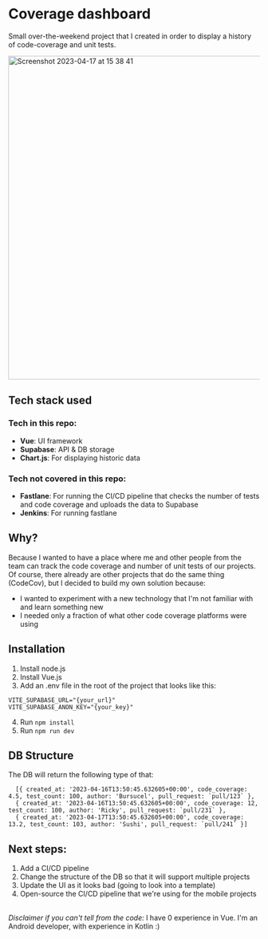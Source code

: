 # Coverage dashboard

Small over-the-weekend project that I created in order to display a history of code-coverage and unit tests.

<img width="647" alt="Screenshot 2023-04-17 at 15 38 41" src="https://user-images.githubusercontent.com/4348190/232489884-bd9e2d6b-7283-4f52-8d3b-79921778e437.png">

## Tech stack used
### Tech in this repo:
- **Vue**: UI framework
- **Supabase**: API & DB storage
- **Chart.js**: For displaying historic data 
### Tech not covered in this repo:
- **Fastlane**: For running the CI/CD pipeline that checks the number of tests and code coverage and uploads the data to Supabase
- **Jenkins**: For running fastlane

## Why?
Because I wanted to have a place where me and other people from the team can track the code coverage and number of unit tests of our projects.
Of course, there already are other projects that do the same thing (CodeCov), but I decided to build my own solution because:
- I wanted to experiment with a new technology that I'm not familiar with and learn something new
- I needed only a fraction of what other code coverage platforms were using

## Installation
1. Install node.js
2. Install Vue.js
3. Add an .env file in the root of the project that looks like this:
```
VITE_SUPABASE_URL="{your_url}"
VITE_SUPABASE_ANON_KEY="{your_key}"
```
4. Run `npm install`
5. Run `npm run dev`

## DB Structure
The DB will return the following type of that:
```
  [{ created_at: '2023-04-16T13:50:45.632605+00:00', code_coverage: 4.5, test_count: 100, author: 'Bursucel', pull_request: `pull/123` },
  { created_at: '2023-04-16T13:50:45.632605+00:00', code_coverage: 12, test_count: 100, author: 'Ricky', pull_request: `pull/231` },
  { created_at: '2023-04-17T13:50:45.632605+00:00', code_coverage: 13.2, test_count: 103, author: 'Sushi', pull_request: `pull/241` }]
```

## Next steps:
1. Add a CI/CD pipeline
2. Change the structure of the DB so that it will support multiple projects
3. Update the UI as it looks bad (going to look into a template)
4. Open-source the CI/CD pipeline that we're using for the mobile projects

<br> 
<em>Disclaimer if you can't tell from the code:</em> I have 0 experience in Vue. I'm an Android developer, with experience in Kotlin :)
